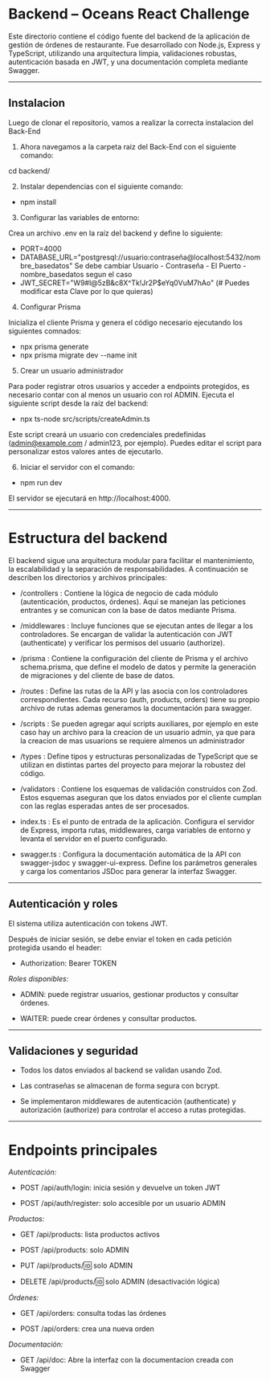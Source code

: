 # Backend – Oceans React Challenge

Este directorio contiene el código fuente del backend de la aplicación de gestión de órdenes de restaurante. Fue desarrollado con Node.js, Express y TypeScript, utilizando una arquitectura limpia, validaciones robustas, autenticación basada en JWT, y una documentación completa mediante Swagger.

---

## Instalacion

Luego de clonar el repositorio, vamos a realizar la correcta instalacion del Back-End

1. Ahora navegamos a la carpeta raiz del Back-End con el siguiente comando:

cd backend/

2. Instalar dependencias con el siguiente comando:

- npm install

3. Configurar las variables de entorno: 

Crea un archivo .env en la raíz del backend y define lo siguiente:

- PORT=4000
- DATABASE_URL="postgresql://usuario:contraseña@localhost:5432/nombre_basedatos" Se debe cambiar Usuario - Contraseña - El Puerto - nombre_basedatos segun el caso
- JWT_SECRET="W9#l@5zB&c8X^Tk!Jr2P$eYq0VuM7hAo" (# Puedes modificar esta Clave por lo que quieras)

4. Configurar Prisma

Inicializa el cliente Prisma y genera el código necesario ejecutando los siguientes comnados:

- npx prisma generate
- npx prisma migrate dev --name init

5. Crear un usuario administrador

Para poder registrar otros usuarios y acceder a endpoints protegidos, es necesario contar con al menos un usuario con rol ADMIN. Ejecuta el siguiente script desde la raíz del backend:

- npx ts-node src/scripts/createAdmin.ts

Este script creará un usuario con credenciales predefinidas (admin@example.com / admin123, por ejemplo). Puedes editar el script para personalizar estos valores antes de ejecutarlo.

6. Iniciar el servidor con el comando:

- npm run dev

El servidor se ejecutará en http://localhost:4000.

---

# Estructura del backend
El backend sigue una arquitectura modular para facilitar el mantenimiento, la escalabilidad y la separación de responsabilidades. A continuación se describen los directorios y archivos principales:

- /controllers : Contiene la lógica de negocio de cada módulo (autenticación, productos, órdenes). Aquí se manejan las peticiones entrantes y se comunican con la base de datos mediante Prisma.

- /middlewares : Incluye funciones que se ejecutan antes de llegar a los controladores. Se encargan de validar la autenticación con JWT (authenticate) y verificar los permisos del usuario (authorize).

- /prisma : Contiene la configuración del cliente de Prisma y el archivo schema.prisma, que define el modelo de datos y permite la generación de migraciones y del cliente de base de datos.

- /routes : Define las rutas de la API y las asocia con los controladores correspondientes. Cada recurso (auth, products, orders) tiene su propio archivo de rutas ademas generamos la documentación para swagger.

- /scripts : Se pueden agregar aquí scripts auxiliares, por ejemplo en este caso hay un archivo para la creacion de un usuario admin, ya que para la creacion de mas usuarions se requiere almenos un administrador

- /types : Define tipos y estructuras personalizadas de TypeScript que se utilizan en distintas partes del proyecto para mejorar la robustez del código.

- /validators : Contiene los esquemas de validación construidos con Zod. Estos esquemas aseguran que los datos enviados por el cliente cumplan con las reglas esperadas antes de ser procesados.

- index.ts : Es el punto de entrada de la aplicación. Configura el servidor de Express, importa rutas, middlewares, carga variables de entorno y levanta el servidor en el puerto configurado.

- swagger.ts : Configura la documentación automática de la API con swagger-jsdoc y swagger-ui-express. Define los parámetros generales y carga los comentarios JSDoc para generar la interfaz Swagger.

---

## Autenticación y roles
El sistema utiliza autenticación con tokens JWT.

Después de iniciar sesión, se debe enviar el token en cada petición protegida usando el header:

- Authorization: Bearer TOKEN

*Roles disponibles:*

- ADMIN: puede registrar usuarios, gestionar productos y consultar órdenes.

- WAITER: puede crear órdenes y consultar productos.

---

## Validaciones y seguridad
- Todos los datos enviados al backend se validan usando Zod.

- Las contraseñas se almacenan de forma segura con bcrypt.

- Se implementaron middlewares de autenticación (authenticate) y autorización (authorize) para controlar el acceso a rutas protegidas.

---

# Endpoints principales
*Autenticación:*

- POST /api/auth/login: inicia sesión y devuelve un token JWT

- POST /api/auth/register: solo accesible por un usuario ADMIN

*Productos:*

- GET /api/products: lista productos activos

- POST /api/products: solo ADMIN

- PUT /api/products/:id: solo ADMIN

- DELETE /api/products/:id: solo ADMIN (desactivación lógica)

*Órdenes:*

- GET /api/orders: consulta todas las órdenes

- POST /api/orders: crea una nueva orden

*Documentación:*

- GET /api/doc:  Abre la interfaz con la documentacion creada con Swagger
